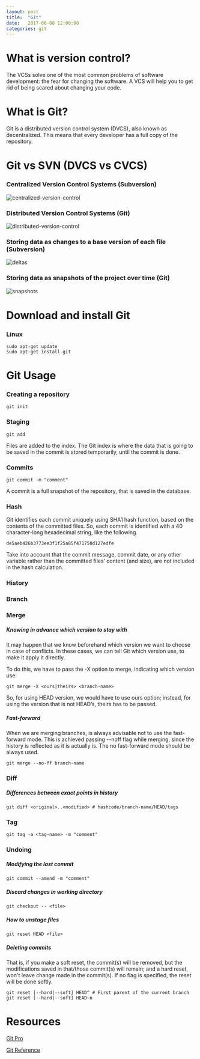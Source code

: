 ```yaml
---
layout: post
title:  "Git"
date:   2017-06-08 12:00:00
categories: git
---
```


# What is version control? 

The VCSs solve one of the most common problems of software development: the fear for changing the software.  A VCS will help you to get rid of being scared about changing your code.

# What is Git?

Git is a distributed version control system (DVCS), also known as decentralized. This means that every developer has a full
copy of the repository.

# Git vs SVN (DVCS vs CVCS)

### Centralized Version Control Systems (Subversion)

![centralized-version-control](/images/centralized-version-control.png)

### Distributed Version Control Systems (Git)

![distributed-version-control](/images/distributed-version-control.png)

### Storing data as changes to a base version of each file (Subversion)

![deltas](/images/deltas.png)

### Storing data as snapshots of the project over time (Git)

![snapshots](/images/snapshots.png)

# Download and install Git

### Linux

```
sudo apt-get update
sudo apt-get install git
```

# Git Usage

### Creating a repository

```
git init
```

### Staging

```
git add
```

Files are added to the index. The Git index is where the data that is going to be saved in the commit is stored temporarily, until the commit is done.

### Commits

```
git commit -m "comment"
```

A commit is a full snapshot of the repository, that is saved in the database.

### Hash

Git identifies each commit uniquely using SHA1 hash function, based on the contents of the committed files. So, each commit is identified with a 40 character-long hexadecimal string, like the following.

```
de5aeb426b3773ee3f1f25a85f471750d127edfe
```

Take into account that the commit message, commit date, or any other variable rather than the committed files’ content (and size), are not included in the hash calculation.

### History

### Branch

### Merge

##### Knowing in advance which version to stay with

It may happen that we know beforehand which version we want to choose in case of conflicts. In these cases, we can tell Git which version use, to make it apply it directly.

To do this, we have to pass the -X option to merge, indicating which version use:

```
git merge -X <ours|theirs> <branch-name>
```

So, for using HEAD version, we would have to use ours option; instead, for using the version that is not HEAD’s, theirs has to be passed.

##### Fast-forward

When we are merging branches, is always advisable not to use the fast-forward mode. This is achieved passing --noff flag while merging, since the history is reflected as it is actually is. The no fast-forward mode should be always used.

```
git merge --no-ff branch-name
```

### Diff

##### Differences between exact points in history

```
git diff <original>..<modified> # hashcode/branch-name/HEAD/tags
```

### Tag

```
git tag -a <tag-name> -m "comment"
```

### Undoing

##### Modifying the last commit

```
git commit --amend -m "comment"
```

##### Discard changes in working directory

```
git checkout -- <file>
```

##### How to unstage files

```
git reset HEAD <file>
```

##### Deleting commits

That is, if you make a soft reset, the commit(s) will be removed, but the modifications saved in that/those commit(s) will remain; and a hard reset, won't leave change made in the commit(s). If no flag is specified, the reset will be done softly.

```
git reset [--hard|--soft] HEAD^ # First parent of the current branch
git reset [--hard|--soft] HEAD~n
```

# Resources

[Git Pro](https://git-scm.com/book/en/v2)

[Git Reference](https://git-scm.com/docs)







